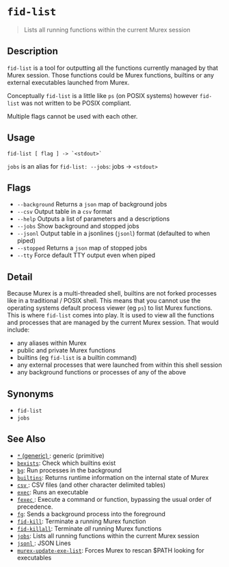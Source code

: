 # `fid-list`

> Lists all running functions within the current Murex session

## Description

`fid-list` is a tool for outputting all the functions currently managed by that
Murex session. Those functions could be Murex functions, builtins or any
external executables launched from Murex.

Conceptually `fid-list` is a little like `ps` (on POSIX systems) however
`fid-list` was not written to be POSIX compliant.

Multiple flags cannot be used with each other.

## Usage

    fid-list [ flag ] -> `<stdout>`

`jobs` is an alias for `fid-list: --jobs`:
jobs -> `<stdout>`

## Flags

- `--background`
  Returns a `json` map of background jobs
- `--csv`
  Output table in a `csv` format
- `--help`
  Outputs a list of parameters and a descriptions
- `--jobs`
  Show background and stopped jobs
- `--jsonl`
  Output table in a jsonlines (`jsonl`) format (defaulted to when piped)
- `--stopped`
  Returns a `json` map of stopped jobs
- `--tty`
  Force default TTY output even when piped

## Detail

Because Murex is a multi-threaded shell, builtins are not forked processes
like in a traditional / POSIX shell. This means that you cannot use the
operating systems default process viewer (eg `ps`) to list Murex functions.
This is where `fid-list` comes into play. It is used to view all the functions
and processes that are managed by the current Murex session. That would
include:

- any aliases within Murex
- public and private Murex functions
- builtins (eg `fid-list` is a builtin command)
- any external processes that were launched from within this shell session
- any background functions or processes of any of the above

## Synonyms

- `fid-list`
- `jobs`

## See Also

- [`*` (generic) ](../types/generic.md):
  generic (primitive)
- [`bexists`](./bexists.md):
  Check which builtins exist
- [`bg`](./bg.md):
  Run processes in the background
- [`builtins`](./runtime.md):
  Returns runtime information on the internal state of Murex
- [`csv` ](../types/csv.md):
  CSV files (and other character delimited tables)
- [`exec`](./exec.md):
  Runs an executable
- [`fexec` ](./fexec.md):
  Execute a command or function, bypassing the usual order of precedence.
- [`fg`](./fg.md):
  Sends a background process into the foreground
- [`fid-kill`](./fid-kill.md):
  Terminate a running Murex function
- [`fid-killall`](./fid-killall.md):
  Terminate _all_ running Murex functions
- [`jobs`](./fid-list.md):
  Lists all running functions within the current Murex session
- [`jsonl` ](../types/jsonl.md):
  JSON Lines
- [`murex-update-exe-list`](./murex-update-exe-list.md):
  Forces Murex to rescan $PATH looking for executables
